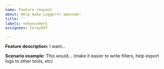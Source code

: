 ```yaml
---
name: Feature request
about: Help make Logger++ awesome!
title: ''
labels: enhancement
assignees: CoreyD97

---
```


**Feature description:**
I want...

**Scenario example:**
This would... (make it easier to write filters, help export logs to other tools, etc)
